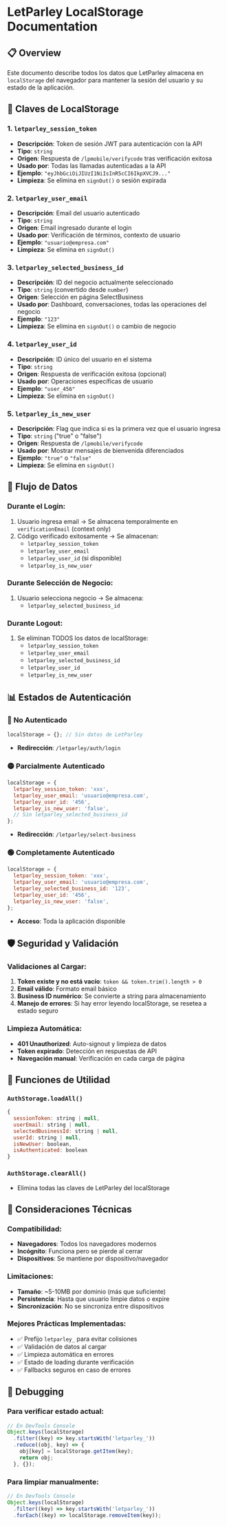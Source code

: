 # LetParley LocalStorage Documentation

## 📋 Overview

Este documento describe todos los datos que LetParley almacena en `localStorage` del navegador para mantener la sesión del usuario y su estado de la aplicación.

## 🔑 Claves de LocalStorage

### 1. **`letparley_session_token`**

- **Descripción**: Token de sesión JWT para autenticación con la API
- **Tipo**: `string`
- **Origen**: Respuesta de `/lpmobile/verifycode` tras verificación exitosa
- **Usado por**: Todas las llamadas autenticadas a la API
- **Ejemplo**: `"eyJhbGciOiJIUzI1NiIsInR5cCI6IkpXVCJ9..."`
- **Limpieza**: Se elimina en `signOut()` o sesión expirada

### 2. **`letparley_user_email`**

- **Descripción**: Email del usuario autenticado
- **Tipo**: `string`
- **Origen**: Email ingresado durante el login
- **Usado por**: Verificación de términos, contexto de usuario
- **Ejemplo**: `"usuario@empresa.com"`
- **Limpieza**: Se elimina en `signOut()`

### 3. **`letparley_selected_business_id`**

- **Descripción**: ID del negocio actualmente seleccionado
- **Tipo**: `string` (convertido desde `number`)
- **Origen**: Selección en página SelectBusiness
- **Usado por**: Dashboard, conversaciones, todas las operaciones del negocio
- **Ejemplo**: `"123"`
- **Limpieza**: Se elimina en `signOut()` o cambio de negocio

### 4. **`letparley_user_id`**

- **Descripción**: ID único del usuario en el sistema
- **Tipo**: `string`
- **Origen**: Respuesta de verificación exitosa (opcional)
- **Usado por**: Operaciones específicas de usuario
- **Ejemplo**: `"user_456"`
- **Limpieza**: Se elimina en `signOut()`

### 5. **`letparley_is_new_user`**

- **Descripción**: Flag que indica si es la primera vez que el usuario ingresa
- **Tipo**: `string` ("true" o "false")
- **Origen**: Respuesta de `/lpmobile/verifycode`
- **Usado por**: Mostrar mensajes de bienvenida diferenciados
- **Ejemplo**: `"true"` o `"false"`
- **Limpieza**: Se elimina en `signOut()`

## 🔄 Flujo de Datos

### Durante el Login:

1. Usuario ingresa email → Se almacena temporalmente en `verificationEmail` (context only)
2. Código verificado exitosamente → Se almacenan:
   - `letparley_session_token`
   - `letparley_user_email`
   - `letparley_user_id` (si disponible)
   - `letparley_is_new_user`

### Durante Selección de Negocio:

1. Usuario selecciona negocio → Se almacena:
   - `letparley_selected_business_id`

### Durante Logout:

1. Se eliminan TODOS los datos de localStorage:
   - `letparley_session_token`
   - `letparley_user_email`
   - `letparley_selected_business_id`
   - `letparley_user_id`
   - `letparley_is_new_user`

## 📊 Estados de Autenticación

### 🔴 **No Autenticado**

```javascript
localStorage = {}; // Sin datos de LetParley
```

- **Redirección**: `/letparley/auth/login`

### 🟡 **Parcialmente Autenticado**

```javascript
localStorage = {
  letparley_session_token: 'xxx',
  letparley_user_email: 'usuario@empresa.com',
  letparley_user_id: '456',
  letparley_is_new_user: 'false',
  // Sin letparley_selected_business_id
};
```

- **Redirección**: `/letparley/select-business`

### 🟢 **Completamente Autenticado**

```javascript
localStorage = {
  letparley_session_token: 'xxx',
  letparley_user_email: 'usuario@empresa.com',
  letparley_selected_business_id: '123',
  letparley_user_id: '456',
  letparley_is_new_user: 'false',
};
```

- **Acceso**: Toda la aplicación disponible

## 🛡️ Seguridad y Validación

### Validaciones al Cargar:

1. **Token existe y no está vacío**: `token && token.trim().length > 0`
2. **Email válido**: Formato email básico
3. **Business ID numérico**: Se convierte a string para almacenamiento
4. **Manejo de errores**: Si hay error leyendo localStorage, se resetea a estado seguro

### Limpieza Automática:

- **401 Unauthorized**: Auto-signout y limpieza de datos
- **Token expirado**: Detección en respuestas de API
- **Navegación manual**: Verificación en cada carga de página

## 🔧 Funciones de Utilidad

### `AuthStorage.loadAll()`

```javascript
{
  sessionToken: string | null,
  userEmail: string | null,
  selectedBusinessId: string | null,
  userId: string | null,
  isNewUser: boolean,
  isAuthenticated: boolean
}
```

### `AuthStorage.clearAll()`

- Elimina todas las claves de LetParley del localStorage

## 📝 Consideraciones Técnicas

### Compatibilidad:

- **Navegadores**: Todos los navegadores modernos
- **Incógnito**: Funciona pero se pierde al cerrar
- **Dispositivos**: Se mantiene por dispositivo/navegador

### Limitaciones:

- **Tamaño**: ~5-10MB por dominio (más que suficiente)
- **Persistencia**: Hasta que usuario limpie datos o expire
- **Sincronización**: No se sincroniza entre dispositivos

### Mejores Prácticas Implementadas:

- ✅ Prefijo `letparley_` para evitar colisiones
- ✅ Validación de datos al cargar
- ✅ Limpieza automática en errores
- ✅ Estado de loading durante verificación
- ✅ Fallbacks seguros en caso de errores

## 🐛 Debugging

### Para verificar estado actual:

```javascript
// En DevTools Console
Object.keys(localStorage)
  .filter((key) => key.startsWith('letparley_'))
  .reduce((obj, key) => {
    obj[key] = localStorage.getItem(key);
    return obj;
  }, {});
```

### Para limpiar manualmente:

```javascript
// En DevTools Console
Object.keys(localStorage)
  .filter((key) => key.startsWith('letparley_'))
  .forEach((key) => localStorage.removeItem(key));
```
